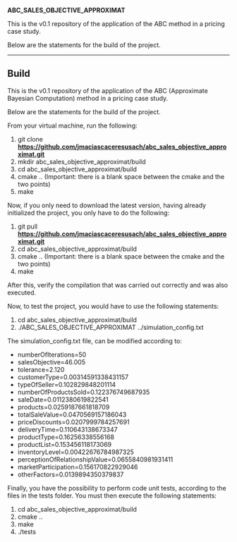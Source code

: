 **ABC_SALES_OBJECTIVE_APPROXIMAT**

This is the v0.1 repository of the application of the ABC method in a pricing case study.

Below are the statements for the build of the project.

---

## Build

This is the v0.1 repository of the application of the ABC (Approximate Bayesian Computation) method in a pricing case study.

Below are the statements for the build of the project.

From your virtual machine, run the following:
1. git clone **https://github.com/jmaciascaceresusach/abc_sales_objective_approximat.git**
2. mkdir abc_sales_objective_approximat/build
3. cd abc_sales_objective_approximat/build
4. cmake .. (Important: there is a blank space between the cmake and the two points)
5. make

Now, if you only need to download the latest version, having already initialized the project, you only have to do the following:

1. git pull **https://github.com/jmaciascaceresusach/abc_sales_objective_approximat.git**
2. cd abc_sales_objective_approximat/build
3. cmake .. (Important: there is a blank space between the cmake and the two points)
4. make

After this, verify the compilation that was carried out correctly and was also executed.

Now, to test the project, you would have to use the following statements:

1. cd abc_sales_objective_approximat/build
2. ./ABC_SALES_OBJECTIVE_APPROXIMAT ../simulation_config.txt

The simulation_config.txt file, can be modified according to:

- numberOfIterations=50
- salesObjective=46.005
- tolerance=2.120
- customerType=0.00314591338431157
- typeOfSeller=0.102829848201114
- numberOfProductsSold=0.122376749687935
- saleDate=0.0112380619822541
- products=0.0259187661818709
- totalSaleValue=0.0470569157186043
- priceDiscounts=0.0207999784257691
- deliveryTime=0.110643138673347
- productType=0.16256338556168
- productList=0.153456118173069
- inventoryLevel=0.00422676784987325
- perceptionOfRelationshipValue=0.0655840981931411
- marketParticipation=0.156170822929046
- otherFactors=0.0139894350379837

Finally, you have the possibility to perform code unit tests, according to the files in the tests folder. You must then execute the following statements:

1. cd abc_sales_objective_approximat/build
2. cmake ..
3. make
4. ./tests

